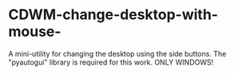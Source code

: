 # CDWM-change-desktop-with-mouse-
A mini-utility for changing the desktop using the side buttons.
The "pyautogui" library is required for this work.
ONLY WINDOWS!


